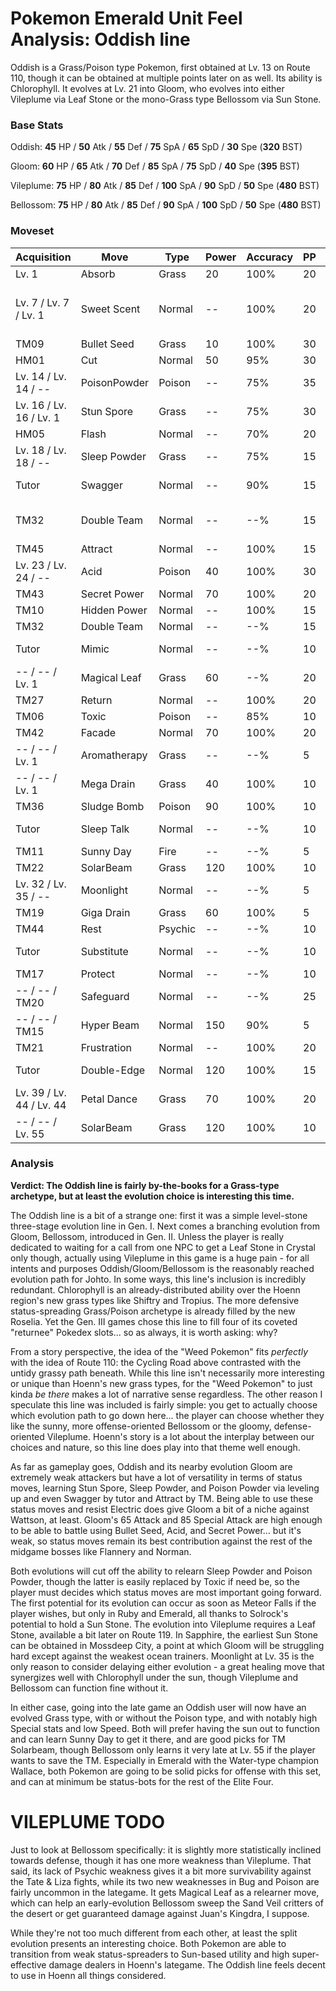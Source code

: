 # Pokemon Emerald Unit Feel Analysis: Oddish line

Oddish is a Grass/Poison type Pokemon, first obtained at Lv. 13 on Route 110, though it can be obtained at multiple points later on as well. Its ability is Chlorophyll. It evolves at Lv. 21 into Gloom, who evolves into either Vileplume via Leaf Stone or the mono-Grass type Bellossom via Sun Stone.

### Base Stats

Oddish: **45** HP / **50** Atk / **55** Def / **75** SpA / **65** SpD / **30** Spe (**320** BST)

Gloom: **60** HP / **65** Atk / **70** Def / **85** SpA / **75** SpD / **40** Spe (**395** BST)

Vileplume: **75** HP / **80** Atk / **85** Def / **100** SpA / **90** SpD / **50** Spe (**480** BST)

Bellossom: **75** HP / **80** Atk / **85** Def / **90** SpA / **100** SpD / **50** Spe (**480** BST)

### Moveset

| Acquisition              | Move         | Type    | Power | Accuracy | PP | Notes                             |
|--------------------------|--------------|---------|-------|----------|----|-----------------------------------|
| Lv. 1                    | Absorb       | Grass   | 20    | 100%     | 20 |                                   |
| Lv. 7 / Lv. 7 / Lv. 1    | Sweet Scent  | Normal  | --    | 100%     | 20 | Oddish, Gloom, **Bellossom** only |
| TM09                     | Bullet Seed  | Grass   | 10    | 100%     | 30 |                                   |
| HM01                     | Cut          | Normal  | 50    | 95%      | 30 |                                   |
| Lv. 14 / Lv. 14 / --     | PoisonPowder | Poison  | --    | 75%      | 35 |                                   |
| Lv. 16 / Lv. 16 / Lv. 1  | Stun Spore   | Grass   | --    | 75%      | 30 |                                   |
| HM05                     | Flash        | Normal  | --    | 70%      | 20 |                                   |
| Lv. 18 / Lv. 18 / --     | Sleep Powder | Grass   | --    | 75%      | 15 |                                   |
| Tutor                    | Swagger      | Normal  | --    | 90%      | 15 | Emerald only                      |
| TM32                     | Double Team  | Normal  | --    | --%      | 15 | Buy at Game Corner                |
| TM45                     | Attract      | Normal  | --    | 100%     | 15 |                                   |
| Lv. 23 / Lv. 24 / --     | Acid         | Poison  | 40    | 100%     | 30 |                                   |
| TM43                     | Secret Power | Normal  | 70    | 100%     | 20 |                                   |
| TM10                     | Hidden Power | Normal  | --    | 100%     | 15 |                                   |
| TM32                     | Double Team  | Normal  | --    | --%      | 15 |                                   |
| Tutor                    | Mimic        | Normal  | --    | --%      | 10 | Emerald only                      |
| -- / -- / Lv. 1          | Magical Leaf | Grass   | 60    | --%      | 20 | **Bellossom** only                |
| TM27                     | Return       | Normal  | --    | 100%     | 20 |                                   |
| TM06                     | Toxic        | Poison  | --    | 85%      | 10 |                                   |
| TM42                     | Facade       | Normal  | 70    | 100%     | 20 |                                   |
| -- / -- / Lv. 1          | Aromatherapy | Grass   | --    | --%      | 5  | **Vileplume** only                |
| -- / -- / Lv. 1          | Mega Drain   | Grass   | 40    | 100%     | 10 | **Vileplume** only                |
| TM36                     | Sludge Bomb  | Poison  | 90    | 100%     | 10 |                                   |
| Tutor                    | Sleep Talk   | Normal  | --    | --%      | 10 | Emerald only                      |
| TM11                     | Sunny Day    | Fire    | --    | --%      | 5  |                                   |
| TM22                     | SolarBeam    | Grass   | 120   | 100%     | 10 |                                   |
| Lv. 32 / Lv. 35 / --     | Moonlight    | Normal  | --    | --%      | 5  |                                   |
| TM19                     | Giga Drain   | Grass   | 60    | 100%     | 5  |                                   |
| TM44                     | Rest         | Psychic | --    | --%      | 10 |                                   |
| Tutor                    | Substitute   | Normal  | --    | --%      | 10 | Emerald only                      |
| TM17                     | Protect      | Normal  | --    | --%      | 10 |                                   |
| -- / -- / TM20           | Safeguard    | Normal  | --    | --%      | 25 | **Bellossom** only                |
| -- / -- / TM15           | Hyper Beam   | Normal  | 150   | 90%      | 5  |                                   |
| TM21                     | Frustration  | Normal  | --    | 100%     | 20 |                                   |
| Tutor                    | Double-Edge  | Normal  | 120   | 100%     | 15 | Emerald only                      |
| Lv. 39 / Lv. 44 / Lv. 44 | Petal Dance  | Grass   | 70    | 100%     | 20 |                                   |
| -- / -- / Lv. 55         | SolarBeam    | Grass   | 120   | 100%     | 10 | **Bellossom** only                |

### Analysis

**Verdict: The Oddish line is fairly by-the-books for a Grass-type archetype, but at least the evolution choice is interesting this time.**

The Oddish line is a bit of a strange one: first it was a simple level-stone three-stage evolution line in Gen. I. Next comes a branching evolution from Gloom, Bellossom, introduced in Gen. II. Unless the player is really dedicated to waiting for a call from one NPC to get a Leaf Stone in Crystal only though, actually using Vileplume in this game is a huge pain - for all intents and purposes Oddish/Gloom/Bellossom is the reasonably reached evolution path for Johto. In some ways, this line's inclusion is incredibly redundant. Chlorophyll is an already-distributed ability over the Hoenn region's new grass types like Shiftry and Tropius. The more defensive status-spreading Grass/Poison archetype is already filled by the new Roselia. Yet the Gen. III games chose this line to fill four of its coveted "returnee" Pokedex slots... so as always, it is worth asking: why?

From a story perspective, the idea of the "Weed Pokemon" fits _perfectly_ with the idea of Route 110: the Cycling Road above contrasted with the untidy grassy path beneath. While this line isn't necessarily more interesting or unique than Hoenn's new grass types, for the "Weed Pokemon" to just kinda _be there_ makes a lot of narrative sense regardless. The other reason I speculate this line was included is fairly simple: you get to actually choose which evolution path to go down here... the player can choose whether they like the sunny, more offense-oriented Bellossom or the gloomy, defense-oriented Vileplume. Hoenn's story is a lot about the interplay between our choices and nature, so this line does play into that theme well enough.

As far as gameplay goes, Oddish and its nearby evolution Gloom are extremely weak attackers but have a lot of versatility in terms of status moves, learning Stun Spore, Sleep Powder, and Poison Powder via leveling up and even Swagger by tutor and Attract by TM. Being able to use these status moves and resist Electric does give Gloom a bit of a niche against Wattson, at least. Gloom's 65 Attack and 85 Special Attack are high enough to be able to battle using Bullet Seed, Acid, and Secret Power... but it's weak, so status moves remain its best contribution against the rest of the midgame bosses like Flannery and Norman. 

Both evolutions will cut off the ability to relearn Sleep Powder and Poison Powder, though the latter is easily replaced by Toxic if need be, so the player must decides which status moves are most important going forward. The first potential for its evolution can occur as soon as Meteor Falls if the player wishes, but only in Ruby and Emerald, all thanks to Solrock's potential to hold a Sun Stone. The evolution into Vileplume requires a Leaf Stone, available a bit later on Route 119. In Sapphire, the earliest Sun Stone can be obtained in Mossdeep City, a point at which Gloom will be struggling hard except against the weakest ocean trainers. Moonlight at Lv. 35 is the only reason to consider delaying either evolution - a great healing move that synergizes well with Chlorophyll under the sun, though Vileplume and Bellossom can function fine without it. 

In either case, going into the late game an Oddish user will now have an evolved Grass type, with or without the Poison type, and with notably high Special stats and low Speed. Both will prefer having the sun out to function and can learn Sunny Day to get it there, and are good picks for TM Solarbeam, though Bellossom only learns it very late at Lv. 55 if the player wants to save the TM. Especially in Emerald with the Water-type champion Wallace, both Pokemon are going to be solid picks for offense with this set, and can at minimum be status-bots for the rest of the Elite Four.

# VILEPLUME TODO

Just to look at Bellossom specifically: it is slightly more statistically inclined towards defense, though it has one more weakness than Vileplume. That said, its lack of Psychic weakness gives it a bit more survivability against the Tate & Liza fights, while its two new weaknesses in Bug and Poison are fairly uncommon in the lategame. It gets Magical Leaf as a relearner move, which can help an early-evolution Bellossom sweep the Sand Veil critters of the desert or get guaranteed damage against Juan's Kingdra, I suppose.

While they're not too much different from each other, at least the split evolution presents an interesting choice. Both Pokemon are able to transition from weak status-spreaders to Sun-based utility and high super-effective damage dealers in Hoenn's lategame. The Oddish line feels decent to use in Hoenn all things considered.